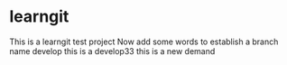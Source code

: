 # learngit
This is a learngit test project
Now add some words to establish a branch name develop
this is a develop33
this is a new demand 
